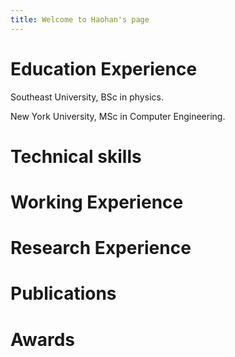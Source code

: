 ```yaml
---
title: Welcome to Haohan's page
---
```


# Education Experience
Southeast University, BSc in physics.

New York University, MSc in Computer Engineering.

# Technical skills

# Working Experience
# Research Experience
# Publications
# Awards

